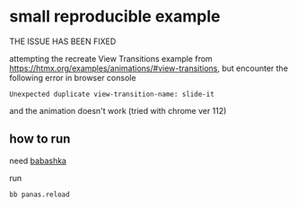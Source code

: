 # small reproducible example

THE ISSUE HAS BEEN FIXED

attempting the recreate View Transitions example from https://htmx.org/examples/animations/#view-transitions, but encounter the following error in browser console

    Unexpected duplicate view-transition-name: slide-it

and the animation doesn't work (tried with chrome ver 112)

## how to run

need [babashka](https://book.babashka.org/#_installation)

run 

    bb panas.reload